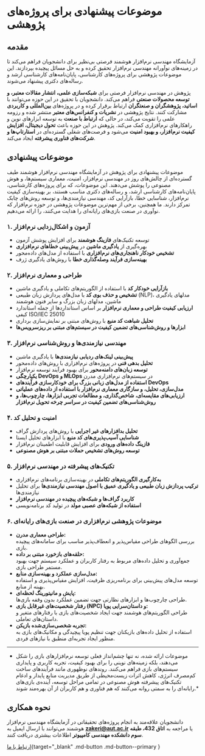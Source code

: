 # موضوعات پیشنهادی برای پروژه‌های پژوهشی

## مقدمه
آزمایشگاه مهندسی نرم‌افزار هوشمند فرصتی بی‌نظیر برای دانشجویان فراهم می‌کند تا در زمینه‌های نوآورانه مهندسی نرم‌افزار تحقیق کرده و به حل مسائل پیچیده بپردازند. این موضوعات پژوهشی برای پروژه‌های کارشناسی، پایان‌نامه‌های کارشناسی ارشد و رساله‌های دکتری پیشنهاد می‌شوند.

پژوهش در مهندسی نرم‌افزار فرصتی برای **شبکه‌سازی علمی، انتشار مقالات معتبر، و توسعه محصولات صنعتی** فراهم می‌کند. دانشجویان با تحقیق در این حوزه می‌توانند با **اساتید، پژوهشگران و صنعتگران** ارتباط برقرار کرده و در پروژه‌های **بین‌المللی و کاربردی** مشارکت کنند. نتایج پژوهشی در **نشریات و کنفرانس‌های معتبر** منتشر شده و رزومه علمی را تقویت می‌کند، در حالی که **ارتباط با صنعت** به توسعه ابزارهای نوین و راهکارهای نرم‌افزاری کمک می‌کند. پژوهش در این حوزه باعث **تحول دیجیتال، افزایش کیفیت نرم‌افزار، و بهبود امنیت** می‌شود و فرصت‌های شغلی گسترده‌ای در **استارتاپ‌ها و شرکت‌های فناوری پیشرفته** ایجاد می‌کند.  

## موضوعات پیشنهادی

موضوعات پیشنهادی برای پژوهش در آزمایشگاه مهندسی نرم‌افزار هوشمند طیف گسترده‌ای از چالش‌های روز در مهندسی نرم‌افزار، امنیت، معماری سیستم‌ها، و هوش مصنوعی را پوشش می‌دهند. این موضوعات، که برای پروژه‌های کارشناسی، پایان‌نامه‌های کارشناسی ارشد، و رساله‌های دکتری مناسب هستند، بر بهینه‌سازی کیفیت نرم‌افزار، شناسایی خطا، بازآرایی کد، مهندسی نیازمندی‌ها، و توسعه روش‌های چابک تمرکز دارند. 
ما همچنین، برخی از مهم‌ترین موضوعات پژوهشی در حوزه نرم‌افزار که نوآوری در صنعت بازی‌های رایانه‌ای را هدایت می‌کنند، را ارائه می‌دهیم.


### **۱. آزمون و اشکال‌زدایی نرم‌افزار**
- توسعه تکنیک‌های **فازینگ هوشمند** برای افزایش پوشش آزمون  
- بهره‌گیری از **یادگیری ماشین** در **پیش‌بینی خطاهای نرم‌افزاری**  
- **تشخیص خودکار ناهنجاری‌های نرم‌افزاری** با استفاده از مدل‌های داده‌محور  
- **بهینه‌سازی فرآیند وصله‌گذاری خطا** با روش‌های یادگیری ژرف  


### **۲. طراحی و معماری نرم‌افزار**
- **بازآرایی خودکار کد** با استفاده از الگوریتم‌های تکاملی و یادگیری ماشین  
- **تشخیص و حذف بوی کد** با مدل‌های پردازش زبان طبیعی (NLP)، مدلهای یادگیری ماشین، مدلهای زبان بزرگ و سایر فنون هوشمند  
- **ارزیابی کیفیت طراحی و معماری نرم‌افزار** بر اساس استانداردها از جمله استاندارد کیفی ISO/IEC 25010  
- **تحلیل شباهت کد منبع** با روش‌های مبتنی بر نمایش‌سازی برداری  
- **ابزارها و روش‌شناسی‌های تضمین کیفیت در سیستم‌های مبتنی بر ریزسرویس‌ها**  


### **۳. مهندسی نیازمندی‌ها و روش‌شناسی نرم‌افزار**
- **پیش‌بینی لینک‌های ردیابی نیازمندی‌ها** با یادگیری ماشین  
- **تحلیل بدهی فنی** در پروژه‌های نرم‌افزاری با روش‌های داده‌محور  
- **توسعه زبان‌های دامنه‌محور** برای بهبود فرآیند توسعه نرم‌افزار  
- **یکپارچگی DevOps و MLOps** در سیستم‌های نرم‌افزاری مدرن  
- **استفاده از مدل‌های زبانی بزرگ برای خودکارسازی فرآیندهای DevOps**  
-   **مدل‌سازی، تحلیل، و سازگاری معماری نرم‌افزار با استفاده از داده‌های عملیاتی**
-   **ارزیابی‌های مقایسه‌ای، شاخص‌گذاری، و مطالعات تجربی ابزارها، چارچوب‌ها، و روش‌شناسی‌های تضمین کیفیت در سراسر چرخه تحویل نرم‌افزار**


### **۴. امنیت و تحلیل کد**
- **تحلیل بدافزارهای غیر اجرایی** با روش‌های پردازش گراف  
- **شناسایی آسیب‌پذیری‌های کد منبع** با ابزارهای تحلیل ایستا  
- **فازینگ داده‌های ورودی** برای افزایش قابلیت اطمینان نرم‌افزار  
- **توسعه روش‌های تشخیص حملات مبتنی بر هوش مصنوعی**  


###   **۵. تکنیک‌های پیشرفته در مهندسی نرم‌افزار**
- **به‌کارگیری الگوریتم‌های تکاملی** در بهینه‌سازی برنامه‌های نرم‌افزاری  
- **ترکیب پردازش زبان طبیعی و یادگیری عمیق با اصول مهندسی نیازمندی‌ها** برای تحلیل نیازمندی‌ها  
- **کاربرد گراف‌ها و شبکه‌های پیچیده در مهندسی نرم‌افزار**  
- **استفاده از شبکه‌های عصبی مولد** در تولید کد برنامه‌نویسی  



### **۶. موضوعات پژوهشی نرم‌افزاری در صنعت بازی‌های رایانه‌ای** 
- **طراحی معماری مدرن:**  
  بررسی الگوهای طراحی مقیاس‌پذیر و انعطاف‌پذیر مناسب برای سامانه‌های پیچیده بازی.
- **حلقه‌های بازخورد مبتنی بر داده:**  
  جمع‌آوری و تحلیل داده‌های مربوط به رفتار کاربران و عملکرد سیستم جهت بهبود مستمر طراحی بازی.
- **مدل‌سازی عملکرد و بهینه‌سازی منابع:**  
  توسعه مدل‌های پیش‌بینی برای برنامه‌ریزی ظرفیت، افزایش مقیاس‌پذیری و استفاده بهینه از منابع.
- **پایش و مانیتورینگ لحظه‌ای:**  
  طراحی چارچوب‌ها و ابزارهای نظارتی جهت تضمین عملکرد بدون وقفه بازی‌ها.
- **رفتار شخصیت‌های غیرقابل بازی (NPC) و داستان‌سرایی پویا:**  
  طراحی الگوریتم‌های هوشمند جهت ایجاد شخصیت‌های بازی با رفتارهای متغیر و داستان‌های تعاملی.
- **تجربه شخصی‌سازی‌شده بازیکن:**  
  استفاده از تحلیل داده‌های بازیکنان جهت تنظیم پویا پیچیدگی و مکانیک‌های بازی به منظور ایجاد تجربه‌ای منطبق با نیازهای فردی.


---


* موضوعات ارائه شده، نه تنها چشم‌انداز فعلی توسعه نرم‌افزارهای بازی را شکل می‌دهند، بلکه زمینه‌های نوینی را برای بهبود کیفیت، تجربه کاربری و پایداری سیستم‌های بازی فراهم می‌کنند. روندهای نوظهوری مانند فرآیندهای ساخت کم‌مصرف انرژی، کاهش اثرات زیست‌محیطی از طریق مدیریت منابع پایدار و ادغام تکنیک‌های پیشرفته هوش مصنوعی در تمامی مراحل توسعه، آینده‌ی بازی‌های رایانه‌ای را به سمتی روانه می‌کنند که هم فناوری و هم کاربران از آن بهره‌مند شوند.*


## نحوه همکاری
دانشجویان علاقه‌مند به انجام پروژه‌های تحقیقاتی در آزمایشگاه مهندسی نرم‌افزار هوشمند می‌توانند با ارسال ایمیل به **zakeri@aut.ac.ir** یا مراجعه به **اتاق 432، طبقه سوم دانشکده مهندسی کامپیوتر** اطلاعات بیشتری دریافت کنند.  

 
[ارتباط با ما](../contact.md){target="_blank" .md-button .md-button--primary } 
